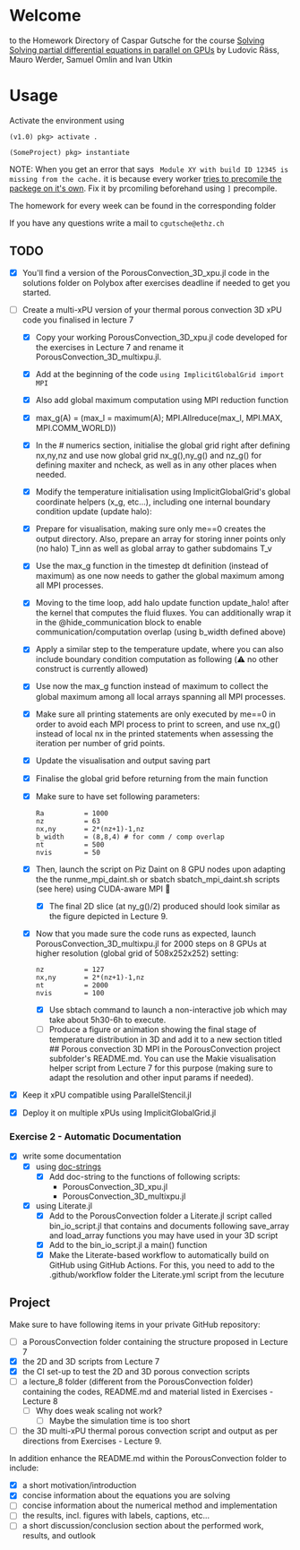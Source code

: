 # Welcome 
to the Homework Directory of Caspar Gutsche for the course [Solving Solving partial differential equations in parallel on GPUs](https://pde-on-gpu.vaw.ethz.ch/) by Ludovic Räss,   Mauro Werder,   Samuel Omlin and Ivan Utkin

# Usage
Activate the environment using
```
(v1.0) pkg> activate .

(SomeProject) pkg> instantiate
```

NOTE: When you get an error that says
` Module XY with build ID 12345 is missing from the cache.` it is because every worker [tries to precomile the packege on it's own](https://stackoverflow.com/questions/55410326/module-does-not-support-precompilation-but-is-imported-by-a-module-that-does). Fix it by prcomiling beforehand using `]` precompile.

The homework for every week can be found in the corresponding folder

If you have any questions write a mail to `cgutsche@ethz.ch`

## TODO
- [X] You'll find a version of the PorousConvection_3D_xpu.jl code in the solutions folder on Polybox after exercises deadline if needed to get you started.
- [ ] Create a multi-xPU version of your thermal porous convection 3D xPU code you finalised in lecture 7
  - [X] Copy your working PorousConvection_3D_xpu.jl code developed for the exercises in Lecture 7 and rename it PorousConvection_3D_multixpu.jl.
  - [X] Add at the beginning of the code ```using ImplicitGlobalGrid
import MPI```
  - [X] Also add global maximum computation using MPI reduction function
  - [X] max_g(A) = (max_l = maximum(A); MPI.Allreduce(max_l, MPI.MAX, MPI.COMM_WORLD))
  - [X] In the # numerics section, initialise the global grid right after defining nx,ny,nz and use now global grid nx_g(),ny_g() and nz_g() for defining maxiter and ncheck, as well as in any other places when needed.
  - [X] Modify the temperature initialisation using ImplicitGlobalGrid's global coordinate helpers (x_g, etc...), including one internal boundary condition update (update halo):
  - [X] Prepare for visualisation, making sure only me==0 creates the output directory. Also, prepare an array for storing inner points only (no halo) T_inn as well as global array to gather subdomains T_v
  - [X] Use the max_g function in the timestep dt definition (instead of maximum) as one now needs to gather the global maximum among all MPI processes.
  - [X] Moving to the time loop, add halo update function update_halo! after the kernel that computes the fluid fluxes. You can additionally wrap it in the @hide_communication block to enable communication/computation overlap (using b_width defined above)
  - [X] Apply a similar step to the temperature update, where you can also include boundary condition computation as following (⚠️ no other construct is currently allowed)
  - [X] Use now the max_g function instead of maximum to collect the global maximum among all local arrays spanning all MPI processes.
  - [X] Make sure all printing statements are only executed by me==0 in order to avoid each MPI process to print to screen, and use nx_g() instead of local nx in the printed statements when assessing the iteration per number of grid points.
  - [X] Update the visualisation and output saving part
  - [X] Finalise the global grid before returning from the main function
  - [X] Make sure to have set following parameters:
    ```lx,ly,lz    = 40.0,20.0,20.0
    Ra          = 1000
    nz          = 63
    nx,ny       = 2*(nz+1)-1,nz
    b_width     = (8,8,4) # for comm / comp overlap
    nt          = 500
    nvis        = 50

    ```
  - [X] Then, launch the script on Piz Daint on 8 GPU nodes upon adapting the the runme_mpi_daint.sh or sbatch sbatch_mpi_daint.sh scripts (see here) using CUDA-aware MPI 🚀
    - [X] The final 2D slice (at ny_g()/2) produced should look similar as the figure depicted in Lecture 9.
  - [X] Now that you made sure the code runs as expected, launch PorousConvection_3D_multixpu.jl for 2000 steps on 8 GPUs at higher resolution (global grid of 508x252x252) setting:

    ```
    nz          = 127
    nx,ny       = 2*(nz+1)-1,nz
    nt          = 2000
    nvis        = 100    
    ```

    -[X] Use sbtach command to launch a non-interactive job which may take about 5h30-6h to execute.
    - [ ] Produce a figure or animation showing the final stage of temperature distribution in 3D and add it to a new section titled ## Porous convection 3D MPI in the PorousConvection project subfolder's README.md. You can use the Makie visualisation helper script from Lecture 7 for this purpose (making sure to adapt the resolution and other input params if needed).

- [X] Keep it xPU compatible using ParallelStencil.jl

- [X] Deploy it on multiple xPUs using ImplicitGlobalGrid.jl

### Exercise 2 - Automatic Documentation
- [X] write some documentation
  - [X] using [doc-strings]([https://](https://docs.julialang.org/en/v1/manual/documentation/))
    - [X] Add doc-string to the functions of following scripts:
      - PorousConvection_3D_xpu.jl
      - PorousConvection_3D_multixpu.jl
  - [X] using Literate.jl
    - [X] Add to the PorousConvection folder a Literate.jl script called bin_io_script.jl that contains and documents following save_array and load_array functions you may have used in your 3D script
    - [X] Add to the bin_io_script.jl a main() function
    - [X] Make the Literate-based workflow to automatically build on GitHub using GitHub Actions. For this, you need to add to the .github/workflow folder the Literate.yml script from the lecuture

## Project
Make sure to have following items in your private GitHub repository:
- [ ] a PorousConvection folder containing the structure proposed in Lecture 7
- [X] the 2D and 3D scripts from Lecture 7
- [X] the CI set-up to test the 2D and 3D porous convection scripts
- [ ] a lecture_8 folder (different from the PorousConvection folder) containing the codes, README.md and material listed in Exercises - Lecture 8
  - [ ] Why does weak scaling not work?
    - [ ] Maybe the simulation time is too short
- [ ] the 3D multi-xPU thermal porous convection script and output as per directions from Exercises - Lecture 9.

In addition enhance the README.md within the PorousConvection folder to include:
- [X] a short motivation/introduction
- [X] concise information about the equations you are solving
- [ ] concise information about the numerical method and implementation
- [ ] the results, incl. figures with labels, captions, etc...
- [ ] a short discussion/conclusion section about the performed work, results, and outlook
